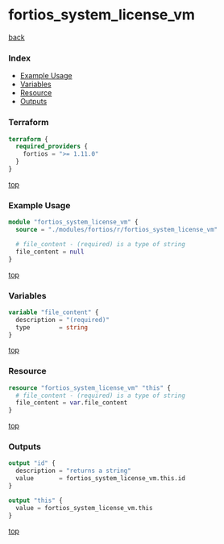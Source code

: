 # fortios_system_license_vm

[back](../fortios.md)

### Index

- [Example Usage](#example-usage)
- [Variables](#variables)
- [Resource](#resource)
- [Outputs](#outputs)

### Terraform

```terraform
terraform {
  required_providers {
    fortios = ">= 1.11.0"
  }
}
```

[top](#index)

### Example Usage

```terraform
module "fortios_system_license_vm" {
  source = "./modules/fortios/r/fortios_system_license_vm"

  # file_content - (required) is a type of string
  file_content = null
}
```

[top](#index)

### Variables

```terraform
variable "file_content" {
  description = "(required)"
  type        = string
}
```

[top](#index)

### Resource

```terraform
resource "fortios_system_license_vm" "this" {
  # file_content - (required) is a type of string
  file_content = var.file_content
}
```

[top](#index)

### Outputs

```terraform
output "id" {
  description = "returns a string"
  value       = fortios_system_license_vm.this.id
}

output "this" {
  value = fortios_system_license_vm.this
}
```

[top](#index)
